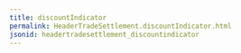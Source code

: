 ```yaml
---
title: discountIndicator
permalink: HeaderTradeSettlement.discountIndicator.html
jsonid: headertradesettlement_discountindicator
---
```

